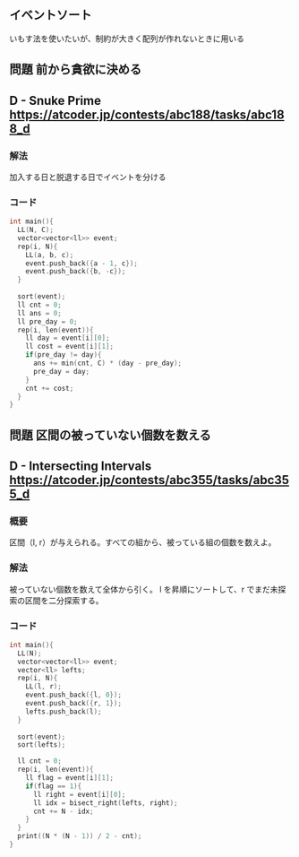 ## イベントソート
いもす法を使いたいが、制約が大きく配列が作れないときに用いる

## 問題 前から貪欲に決める
D - Snuke Prime
https://atcoder.jp/contests/abc188/tasks/abc188_d
---

### 解法
加入する日と脱退する日でイベントを分ける

### コード
```cpp
int main(){
  LL(N, C);
  vector<vector<ll>> event;
  rep(i, N){
    LL(a, b, c);
    event.push_back({a - 1, c});
    event.push_back({b, -c});
  }
  
  sort(event);
  ll cnt = 0;
  ll ans = 0;
  ll pre_day = 0;
  rep(i, len(event)){
    ll day = event[i][0];
    ll cost = event[i][1];
    if(pre_day != day){
      ans += min(cnt, C) * (day - pre_day);
      pre_day = day;
    }
    cnt += cost;
  }
}
```


## 問題 区間の被っていない個数を数える
D - Intersecting Intervals
https://atcoder.jp/contests/abc355/tasks/abc355_d
---
### 概要
区間（l, r）が与えられる。すべての組から、被っている組の個数を数えよ。

### 解法
被っていない個数を数えて全体から引く。
l を昇順にソートして、r でまだ未探索の区間を二分探索する。

### コード
```cpp
int main(){
  LL(N);
  vector<vector<ll>> event;
  vector<ll> lefts;
  rep(i, N){
    LL(l, r);
    event.push_back({l, 0});
    event.push_back({r, 1});
    lefts.push_back(l);
  }
  
  sort(event);
  sort(lefts);

  ll cnt = 0;
  rep(i, len(event)){
    ll flag = event[i][1];
    if(flag == 1){
      ll right = event[i][0];
      ll idx = bisect_right(lefts, right);
      cnt += N - idx;
    }
  }
  print((N * (N - 1)) / 2 - cnt);
}
```